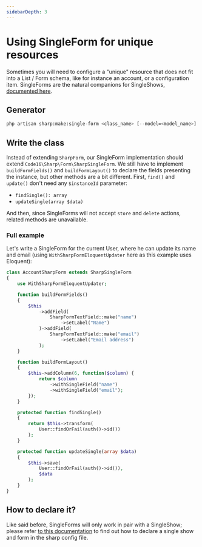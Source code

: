 ```yaml
---
sidebarDepth: 3
---
```


# Using SingleForm for unique resources

Sometimes you will need to configure a "unique" resource that does not fit into a List / Form schema, like for instance an account, or a configuration item. SingleForms are the natural companions for SingleShows, [documented here](single-show.md).


## Generator

```sh
php artisan sharp:make:single-form <class_name> [--model=<model_name>]
```


## Write the class

Instead of extending `SharpForm`, our SingleForm implementation should extend `Code16\Sharp\Form\SharpSingleForm`. We still have to implement `buildFormFields()` and `buildFormLayout()` to declare the fields presenting the instance, but other methods are a bit different. First, `find()` and `update()` don't need any `$instanceId` parameter:

- `findSingle(): array`
- `updateSingle(array $data)`

And then, since SingleForms will not accept `store` and `delete` actions, related methods are unavailable.


### Full example

Let's write a SingleForm for the current User, where he can update its name and email (using `WithSharpFormEloquentUpdater` here as this example uses Eloquent):

```php
class AccountSharpForm extends SharpSingleForm
{
    use WithSharpFormEloquentUpdater;

    function buildFormFields()
    {
        $this
            ->addField(
                SharpFormTextField::make("name")
                    ->setLabel("Name")
            )->addField(
                SharpFormTextField::make("email")
                    ->setLabel("Email address")
            );
    }

    function buildFormLayout()
    {
        $this->addColumn(6, function($column) {
            return $column
                ->withSingleField("name")
                ->withSingleField("email");
        });
    }

    protected function findSingle()
    {
        return $this->transform(
            User::findOrFail(auth()->id())
        );
    }

    protected function updateSingle(array $data)
    {
        $this->save(
            User::findOrFail(auth()->id()), 
            $data
        );
    }
}
```


## How to declare it?

Like said before, SingleForms will only work in pair with a SingleShow; please refer [to this documentation](single-show.md#linking-a-singleshow-to-the-main-menu) to find out how to declare a single show and form in the sharp config file.
